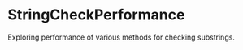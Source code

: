 StringCheckPerformance
======================

Exploring performance of various methods for checking substrings.
